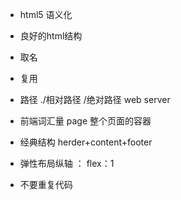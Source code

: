 - html5 语义化
- 良好的html结构
- 取名
- 复用


- 路径 
./相对路径 
/绝对路径  web server

- 前端词汇量
    page 整个页面的容器

- 经典结构
    herder+content+footer

- 弹性布局纵轴 ： flex：1
- 不要重复代码
